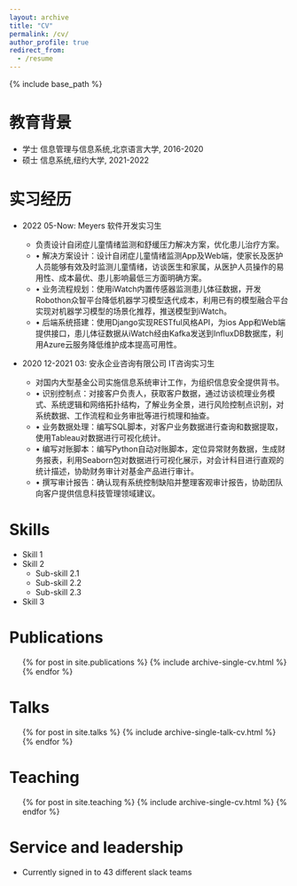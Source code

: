 ```yaml
---
layout: archive
title: "CV"
permalink: /cv/
author_profile: true
redirect_from:
  - /resume
---
```


{% include base_path %}

教育背景
======
* 学士 信息管理与信息系统,北京语言大学, 2016-2020
* 硕士 信息系统,纽约大学, 2021-2022

实习经历
======
* 2022 05-Now: Meyers 软件开发实习生
  * 负责设计自闭症儿童情绪监测和舒缓压力解决方案，优化患儿治疗方案。
  * •	解决方案设计：设计自闭症儿童情绪监测App及Web端，使家长及医护人员能够有效及时监测儿童情绪，访谈医生和家属，从医护人员操作的易用性、成本最优、患儿影响最低三方面明确方案。
  * •	业务流程规划：使用iWatch内置传感器监测患儿体征数据，开发Robothon众智平台降低机器学习模型迭代成本，利用已有的模型融合平台实现对机器学习模型的场景化推荐，推送模型到iWatch。
  * •	后端系统搭建：使用Django实现RESTful风格API，为ios App和Web端提供接口，患儿体征数据从iWatch经由Kafka发送到InfluxDB数据库，利用Azure云服务降低维护成本提高可用性。


* 2020 12-2021 03: 安永企业咨询有限公司 IT咨询实习生
  * 对国内大型基金公司实施信息系统审计工作，为组织信息安全提供背书。
  * •	识别控制点：对接客户负责人，获取客户数据，通过访谈梳理业务模式、系统逻辑和网络拓扑结构，了解业务全景，进行风险控制点识别，对系统数据、工作流程和业务审批等进行梳理和抽查。
  * •	业务数据处理：编写SQL脚本，对客户业务数据进行查询和数据提取，使用Tableau对数据进行可视化统计。
  * •	编写对账脚本：编写Python自动对账脚本，定位异常财务数据，生成财务报表，利用Seaborn包对数据进行可视化展示，对会计科目进行直观的统计描述，协助财务审计对基金产品进行审计。
  * •	撰写审计报告：确认现有系统控制缺陷并整理客观审计报告，协助团队向客户提供信息科技管理领域建议。

  
Skills
======
* Skill 1
* Skill 2
  * Sub-skill 2.1
  * Sub-skill 2.2
  * Sub-skill 2.3
* Skill 3

Publications
======
  <ul>{% for post in site.publications %}
    {% include archive-single-cv.html %}
  {% endfor %}</ul>
  
Talks
======
  <ul>{% for post in site.talks %}
    {% include archive-single-talk-cv.html %}
  {% endfor %}</ul>
  
Teaching
======
  <ul>{% for post in site.teaching %}
    {% include archive-single-cv.html %}
  {% endfor %}</ul>
  
Service and leadership
======
* Currently signed in to 43 different slack teams

